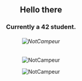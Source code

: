 ## <p align="center">Hello there </p>
### <p align="center">Currently a 42 student. </p>

<h6 align="center"> <img src="https://komarev.com/ghpvc/?username=NotCampeur" alt="NotCampeur" /> </h6>

<p align="center"> <img src="https://badge42.vercel.app/api/v2/cl2cw7fx5005409ldgu9rqkbb/stats?cursusId=21&coalitionId=46" alt="NotCampeur" /> </p>

<p align="center"> <img src="https://github-readme-stats.vercel.app/api?username=NotCampeur&show_icons=true&theme=gruvbox&count_private=true" alt="NotCampeur" /> </p>

<!-- <p align="center"> <img src="https://github-readme-stats.vercel.app/api/top-langs/?username=NotCampeur&layout=compact" alt="NotCampeur" /> </p> -->
